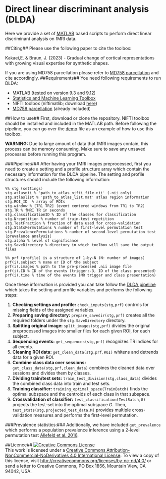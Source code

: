 # Direct linear discriminant analysis (DLDA)
Here we provide a set of [MATLAB](https://mathworks.com/products/matlab) based scripts to perform direct linear discriminant analysis on fMRI data.


##Citing##
Please use the following paper to cite the toolbox:

Kakaei,E. & Braun, J. (2023) -  Gradual change of cortical representations with growing visual expertise for synthetic shapes.

If you are using MD758 parcellation please refer to [MD758 parcellation](https://github.com/cognitive-biology/Parcellation) and cite accordingly.
##Requirements##
 You need following requirements to run DLDA:

- MATLAB (tested on version 9.3 and 9.12)
- [Statistics and Machine Learning Toolbox](https://www.mathworks.com/products/statistics.html)
- NIFTI toolbox (niftimatlib; download [here](https://github.com/NIFTI-Imaging/nifti_matlab))
- [MD758 parcellation](https://github.com/cognitive-biology/Parcellation) (already included)

##How to use##
First, download or clone the repository. NIFTI toolbox should be installed and included in the MATLAB path. Before following the pipeline, you can go over the [demo](https://github.com/cognitive-biology/DLDA/blob/main/demo.m) file as an example of how to use this toolbox.

**WARNING:** Due to large amount of data that fMRI images contain, this process can be memory consuming. Make sure to save any unsaved processes before running this program. 

###Pipeline:###
After having your fMRI images preprocessed, first you need to create a setting and a profile structure array which contain the necessary information for the DLDA pipeline. The setting and profile structures should include the following information:

	%% stg (settings) 
	stg.atlasnii % 'path_to_atlas_nifti_file.nii' (.nii only)
	stg.atlaslist % 'path_to_atlas_list.mat' atlas region information
	stg.ROI_ID  % array of ROIs
	stg.window % [TR1 TR2] (event centered windows from TR1 to TR2)
	stg.TR % fMRI TR in seconds
	stg.classificationID % ID of the classes for classification
	stg.Nrepetition % number of train-test repetition
	stg.TestFraction % fraction of data used for cross-validation 
	stg.StatsPermutations % number of first-level permutation test 
	stg.PrevalencePermutations % number of second-level permutation test (prevalence analysis)
	stg.alpha % level of significance
	stg.SaveDirectory % directory in which toolbox will save the output files
	
	%% prf (profile) is a structure of 1-by-N (N: number of images)
	prf(i).subject % name or ID of the subject
	prf(i).images % path to the pre-processed .nii image file 
	prf(i).ID % ID of the events (trigger:-3, ID of the class presented)
	prf(i).time % time of the events (MR trigger and class presentation)
	

 Once these information is provided you can take follow the [DLDA pipeline](https://github.com/cognitive-biology/DLDA/blob/main/DLDA_pipeline.m) which takes the setting and profile variables and performs the following steps:
 
 1. **Checking settings and profile:**
	`check_inputs(stg,prf)` controls for missing fields of the assigned variables.
2. **Preparing saving directory:** `prepare_savedir(stg,prf)` creates all the required folders under the `stg.SaveDirectory` directory.
3. **Splitting original image:** `split_images(stg,prf)` divides the original preprocessed images into smaller files for each given ROI, for each subject.
4. **Sequencing events:** `get_sequences(stg,prf)` recognizes TR indices for all events. 
5. **Cleaning ROI data:** `get_clean_data(stg,prf,ROI)` whitens and detrends data for a given ROI. 
6. **Combine class data over sessions:** `get_class_data(stg,prf,clean_data)` combines the cleaned data over sessions and divides them by classes.
7. **Dividing train/test sets:** `train_test_division(stg,class_data)` divides the combined class data into train and test sets.
8. **Training classifier:** `training_optimal_space(TrainBatch)` finds the optimal subspace and the centroids of each class in that subspace.
9. **Crossvalidation of classifier:** `test_classification(TestBatch,G)` projects the test-set into the optimal subspace *G*. Then, `test_stats(stg,projected_test_data,M)` provides multiple cross-validation measures and performs the first-level permutation.


###Prevalence statistics:###
Additionally, we have included `get_prevalence` which performs a population prevalence inference using a 2-level permutation test [Allefeld et al. 2016](https://doi.org/10.1016/j.neuroimage.2016.07.040). 

##Licence##
<a rel="license" href="http://creativecommons.org/licenses/by-nc-nd/4.0/"><img alt="Creative Commons License" style="border-width:0" src="https://i.creativecommons.org/l/by-nc-nd/4.0/88x31.png" /></a><br />This work is licensed under a <a rel="license" href="http://creativecommons.org/licenses/by-nc-nd/4.0/">Creative Commons Attribution-NonCommercial-NoDerivatives 4.0 International License</a>.
To view a copy of this license, visit http://creativecommons.org/licenses/by-nc-nd/4.0/ or send a letter to Creative Commons, PO Box 1866, Mountain View, CA 94042, USA.
